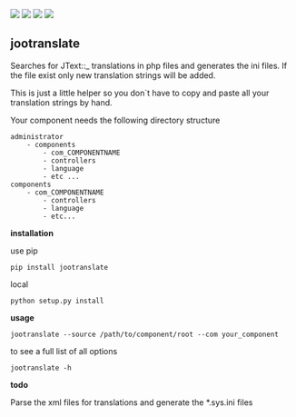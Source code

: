 [![](https://img.shields.io/pypi/v/jootranslate.svg)](https://pypi.python.org/pypi?name=jootranslate&:action=display)  [![](https://travis-ci.org/pfitzer/jtranslate.svg?branch=master)](https://travis-ci.org/pfitzer/jtranslate) [![](https://pyup.io/repos/github/pfitzer/jtranslate/shield.svg?t=1520427395490)](https://pyup.io/account/repos/github/pfitzer/jtranslate/) ![](https://pyup.io/repos/github/pfitzer/jtranslate/python-3-shield.svg?t=1520427395491)

## jootranslate
Searches for JText::_ translations in php files and generates the ini files. If the file exist only new translation strings will
be added.

This is just a little helper so you don`t have to copy and paste all your translation strings by hand.

Your component needs the following directory structure

    administrator
        - components
            - com_COMPONENTNAME
            - controllers
            - language
            - etc ...
    components
        - com_COMPONENTNAME
            - controllers
            - language
            - etc...

**installation**

use pip

    pip install jootranslate

local

    python setup.py install

**usage**


    jootranslate --source /path/to/component/root --com your_component

to see a full list of all options

    jootranslate -h

**todo**

Parse the xml files for translations and generate the *.sys.ini files
